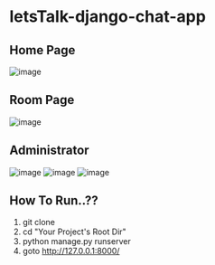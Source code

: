 # letsTalk-django-chat-app

## Home Page
![image](https://user-images.githubusercontent.com/72331249/169741583-e72ff68a-9d82-47e1-b909-1e1ec2731002.png)

## Room Page
![image](https://user-images.githubusercontent.com/72331249/169741654-4e14b8ca-9b55-4700-8c8e-315e8f93e65e.png)

## Administrator 
![image](https://user-images.githubusercontent.com/72331249/169741716-9787a3de-db01-4ed6-9656-bb30de5597b0.png)
![image](https://user-images.githubusercontent.com/72331249/169741754-c4c8026a-6a56-4c1b-9d94-54e99c501acb.png)
![image](https://user-images.githubusercontent.com/72331249/169741778-92942632-da0b-4f53-96c4-5dfcadb88dd9.png)


## How To Run..??
1. git clone
2. cd "Your Project's Root Dir"
3. python manage.py runserver
4. goto http://127.0.0.1:8000/
